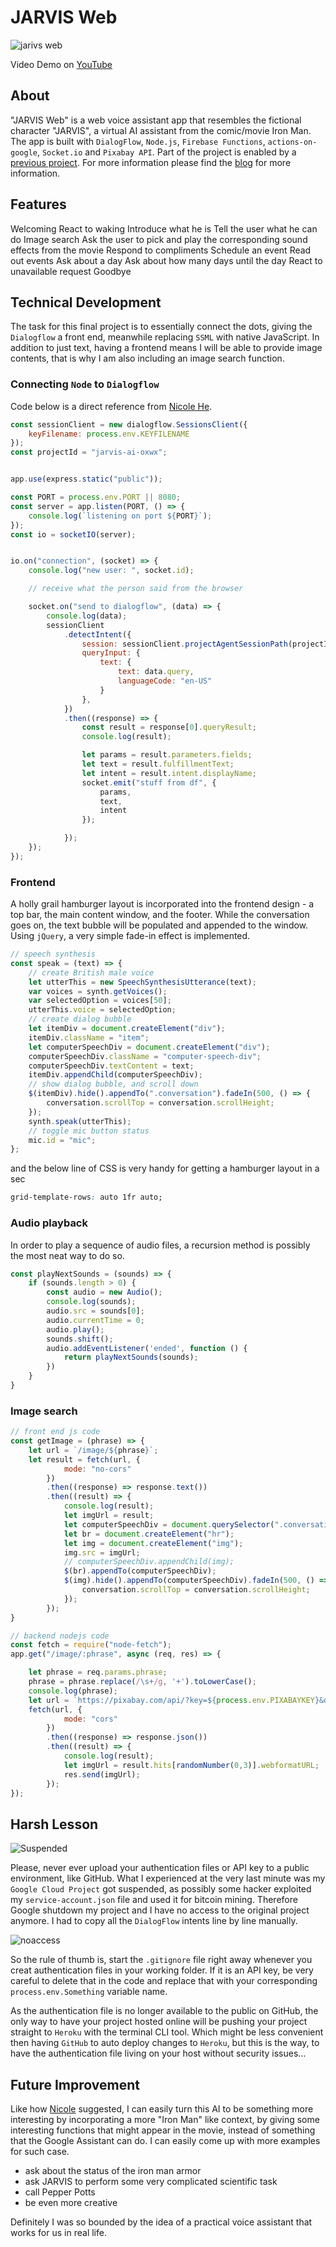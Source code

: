 # JARVIS Web

![jarivs web](doc/jarvis.png)

Video Demo on [YouTube](https://youtu.be/DjilS2LzHyY)

## About

"JARVIS Web" is a web voice assistant app that resembles the fictional character "JARVIS", a virtual AI assistant from the comic/movie Iron Man. The app is built with `DialogFlow`, `Node.js`, `Firebase Functions`, `actions-on-google`, `Socket.io` and `Pixabay API`. Part of the project is enabled by a [previous project](https://github.com/jasontsemf/jarvis). For more information please find the [blog](https://jason1996429.wordpress.com/2020/11/23/hello-computer-wk4-jarvis/) for more information.

## Features

Welcoming
React to waking
Introduce what he is
Tell the user what he can do
Image search
Ask the user to pick and play the corresponding sound effects from the movie
Respond to compliments
Schedule an event
Read out events
Ask about a day
Ask about how many days until the day
React to unavailable request
Goodbye

## Technical Development

The task for this final project is to essentially connect the dots, giving the `Dialogflow` a front end, meanwhile replacing `SSML` with native JavaScript. In addition to just text, having a frontend means I will be able to provide image contents, that is why I am also including an image search function.

### Connecting `Node` to `Dialogflow`

Code below is a direct reference from [Nicole He](https://github.com/nicolehe/ITP-hello-computer-f20/tree/main/week6).

``` js
const sessionClient = new dialogflow.SessionsClient({
    keyFilename: process.env.KEYFILENAME
});
const projectId = "jarvis-ai-oxwx";


app.use(express.static("public"));

const PORT = process.env.PORT || 8080;
const server = app.listen(PORT, () => {
    console.log(`listening on port ${PORT}`);
});
const io = socketIO(server);


io.on("connection", (socket) => {
    console.log("new user: ", socket.id);

    // receive what the person said from the browser

    socket.on("send to dialogflow", (data) => {
        console.log(data);
        sessionClient
            .detectIntent({
                session: sessionClient.projectAgentSessionPath(projectId, "1"),
                queryInput: {
                    text: {
                        text: data.query,
                        languageCode: "en-US"
                    }
                },
            })
            .then((response) => {
                const result = response[0].queryResult;
                console.log(result);

                let params = result.parameters.fields;
                let text = result.fulfillmentText;
                let intent = result.intent.displayName;
                socket.emit("stuff from df", {
                    params,
                    text,
                    intent
                });

            });
    });
});
```

### Frontend

A holly grail hamburger layout is incorporated into the frontend design - a top bar, the main content window, and the footer. While the conversation goes on, the text bubble will be populated and appended to the window. Using `jQuery`, a very simple fade-in effect is implemented.

``` js
// speech synthesis
const speak = (text) => {
    // create British male voice
    let utterThis = new SpeechSynthesisUtterance(text);
    var voices = synth.getVoices();
    var selectedOption = voices[50];
    utterThis.voice = selectedOption;
    // create dialog bubble
    let itemDiv = document.createElement("div");
    itemDiv.className = "item";
    let computerSpeechDiv = document.createElement("div");
    computerSpeechDiv.className = "computer-speech-div";
    computerSpeechDiv.textContent = text;
    itemDiv.appendChild(computerSpeechDiv);
    // show dialog bubble, and scroll down
    $(itemDiv).hide().appendTo(".conversation").fadeIn(500, () => {
        conversation.scrollTop = conversation.scrollHeight;
    });
    synth.speak(utterThis);
    // toggle mic button status
    mic.id = "mic";
};
```

and the below line of CSS is very handy for getting a hamburger layout in a sec

``` CSS
grid-template-rows: auto 1fr auto;
```

### Audio playback

In order to play a sequence of audio files, a recursion method is possibly the most neat way to do so.

``` js
const playNextSounds = (sounds) => {
    if (sounds.length > 0) {
        const audio = new Audio();
        console.log(sounds);
        audio.src = sounds[0];
        audio.currentTime = 0;
        audio.play();
        sounds.shift();
        audio.addEventListener('ended', function () {
            return playNextSounds(sounds);
        })
    }
}
```

### Image search

``` js
// front end js code
const getImage = (phrase) => {
    let url = `/image/${phrase}`;
    let result = fetch(url, {
            mode: "no-cors"
        })
        .then((response) => response.text())
        .then((result) => {
            console.log(result);
            let imgUrl = result;
            let computerSpeechDiv = document.querySelector(".conversation").lastChild.lastChild;
            let br = document.createElement("hr");
            let img = document.createElement("img");
            img.src = imgUrl;
            // computerSpeechDiv.appendChild(img);
            $(br).appendTo(computerSpeechDiv);
            $(img).hide().appendTo(computerSpeechDiv).fadeIn(500, () => {
                conversation.scrollTop = conversation.scrollHeight;
            });
        });
}
```

``` js
// backend nodejs code
const fetch = require("node-fetch");
app.get("/image/:phrase", async (req, res) => {

    let phrase = req.params.phrase;
    phrase = phrase.replace(/\s+/g, '+').toLowerCase();
    console.log(phrase);
    let url = `https://pixabay.com/api/?key=${process.env.PIXABAYKEY}&q=${phrase}&image_type=photo&pretty=true`;
    fetch(url, {
            mode: "cors"
        })
        .then((response) => response.json())
        .then((result) => {
            console.log(result);
            let imgUrl = result.hits[randomNumber(0,3)].webformatURL;
            res.send(imgUrl);
        });
});
```

## Harsh Lesson

![Suspended](doc/suspended.png)

Please, never ever upload your authentication files or API key to a public environment, like GitHub. What I experienced at the very last minute was my `Google Cloud Project` got suspended, as possibly some hacker exploited my `service-account.json` file and used it for bitcoin mining. Therefore Google shutdown my project and I have no access to the original project anymore. I had to copy all the `DialogFlow` intents line by line manually.

![noaccess](doc/noaccess.png)

So the rule of thumb is, start the `.gitignore` file right away whenever you creat authentication files in your working folder. If it is an API key, be very careful to delete that in the code and replace that with your corresponding `process.env.Something` variable name.

As the authentication file is no longer available to the public on GitHub, the only way to have your project hosted online will be pushing your project straight to `Heroku` with the terminal CLI tool. Which might be less convenient then having `GitHub` to auto deploy changes to `Heroku`, but this is the way, to have the authentication file living on your host without security issues...

## Future Improvement

Like how [Nicole](https://github.com/nicolehe) suggested, I can easily turn this AI to be something more interesting by incorporating a more "Iron Man" like context, by giving some interesting functions that might appear in the movie, instead of something that the Google Assistant can do. I can easily come up with more examples for such case.

- ask about the status of the iron man armor
- ask JARVIS to perform some very complicated scientific task
- call Pepper Potts
- be even more creative

Definitely I was so bounded by the idea of a practical voice assistant that works for us in real life.
